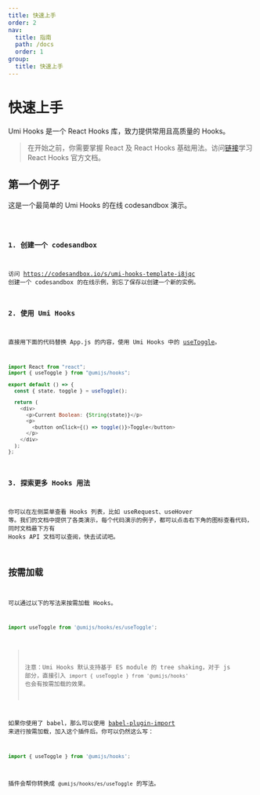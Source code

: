 ```yaml
---
title: 快速上手
order: 2
nav:
  title: 指南
  path: /docs
  order: 1
group:
  title: 快速上手
---
```


# 快速上手

Umi Hooks 是一个 React Hooks 库，致力提供常用且高质量的 Hooks。

> 在开始之前，你需要掌握 React 及 React Hooks 基础用法。访问[链接](https://zh-hans.reactjs.org/docs/hooks-intro.html)学习 React Hooks 官方文档。

## 第一个例子

这是一个最简单的 Umi Hooks 的在线 codesandbox 演示。

<code src="./demo.tsx" inline />

### 1. 创建一个 codesandbox

访问 https://codesandbox.io/s/umi-hooks-template-i8jqc 创建一个 codesandbox 的在线示例，别忘了保存以创建一个新的实例。

### 2. 使用 Umi Hooks

直接用下面的代码替换 App.js 的内容，使用 Umi Hooks 中的 [useToggle](/zh-CN/state/use-toggle)。

```javascript
import React from "react";
import { useToggle } from "@umijs/hooks";

export default () => {
  const { state, toggle } = useToggle();

  return (
    <div>
      <p>Current Boolean: {String(state)}</p>
      <p>
        <button onClick={() => toggle()}>Toggle</button>
      </p>
    </div>
  );
};
```

### 3. 探索更多 Hooks 用法

你可以在左侧菜单查看 Hooks 列表，比如 useRequest、useHover 等。我们的文档中提供了各类演示，每个代码演示的例子，都可以点击右下角的图标查看代码，同时文档最下方有 Hooks API 文档可以查阅，快去试试吧。


## 按需加载

可以通过以下的写法来按需加载 Hooks。

```javascript
import useToggle from '@umijs/hooks/es/useToggle';
```

> 注意：Umi Hooks 默认支持基于 ES module 的 tree shaking，对于 js 部分，直接引入 `import { useToggle } from '@umijs/hooks'` 也会有按需加载的效果。

如果你使用了 babel，那么可以使用 [babel-plugin-import](https://github.com/ant-design/babel-plugin-import) 来进行按需加载，加入这个插件后。你可以仍然这么写：

```javascript
import { useToggle } from '@umijs/hooks';
```

插件会帮你转换成 `@umijs/hooks/es/useToggle` 的写法。
